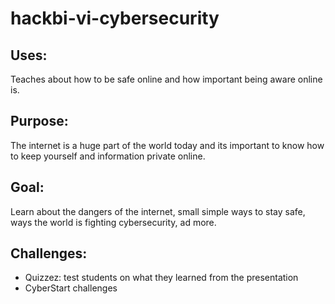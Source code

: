 # hackbi-vi-cybersecurity

## Uses:
Teaches about how to be safe online and how important being aware online is.

## Purpose:
The internet is a huge part of the world today and its important to know how to keep yourself and information private online.

## Goal:
Learn about the dangers of the internet, small simple ways to stay safe, ways the world is fighting cybersecurity, ad more.

## Challenges:
* Quizzez: test students on what they learned from the presentation 
* CyberStart challenges
